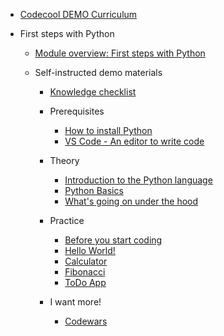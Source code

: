 * [Codecool DEMO Curriculum](README.md)


* First steps with Python
  * [Module overview: First steps with Python](demo/1-module-overview-python.md)
  * Self-instructed demo materials

    * [Knowledge checklist](demo/2-knowledge-checklist.md)
	* Prerequisites

      * [How to install Python](demo/3-how-to-install-python.md)
	  * [VS Code - An editor to write code](demo/4-vs-code-an-editor-to-write-code.md)

    * Theory

      * [Introduction to the Python language](demo/5-introduction-to-the-python-language.md)
      * [Python Basics](demo/6-python-basics.md)
      * [What's going on under the hood](demo/7-whats-going-on-under-the-hood.md)

    * Practice

	  * [Before you start coding](demo/9-before-you-start-coding.md)
	  * [Hello World!](demo/10-hello-world.md)
	  * [Calculator](demo/20-simple-calculator.md)
	  * [Fibonacci](demo/30-fibonacci.md)
	  * [ToDo App](demo/40-to-do-app.md)

	* I want more!

	  * [Codewars](demo/99-codewars.md)
